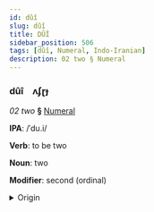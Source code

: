 ```yaml
---
id: dûî
slug: dûî
title: DÛÎ
sidebar_position: 506
tags: [dûî, Numeral, Indo-Iranian]
description: 02 two § Numeral
---
```


### dûî&emsp;<span kind="abugida">ʌʄɽɟ</span>

*02 two* **§** [Numeral](../../tags/Numeral)

**IPA**: /ˈdu.i/

**Verb**: to be two

**Noun**: two

**Modifier**: second (ordinal)

<details>
    <summary>Origin</summary>
    Assamese দুই du'i /dui/<br/>
    <em>Indo-Iranian Language Family</em>
</details>